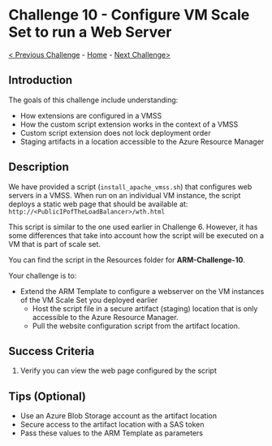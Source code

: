 # Challenge 10 - Configure VM Scale Set to run a Web Server

[< Previous Challenge](./ARM-Challenge-09.md) - [Home](../readme.md) - [Next Challenge>](./ARM-Challenge-11.md)

## Introduction

The goals of this challenge include understanding:
- How extensions are configured in a VMSS
- How the custom script extension works in the context of a VMSS
- Custom script extension does not lock deployment order
- Staging artifacts in a location accessible to the Azure Resource Manager

## Description

We have provided a script (`install_apache_vmss.sh`) that configures web servers in a VMSS. When run on an individual VM instance, the script deploys a static web page that should be available at: `http://<PublicIPofTheLoadBalancer>/wth.html`  

This script is similar to the one used earlier in Challenge 6. However, it has some differences that take into account how the script will be executed on a VM that is part of scale set.

You can find the script in the Resources folder for **ARM-Challenge-10**.

Your challenge is to:

- Extend the ARM Template to configure a webserver on the VM instances of the VM Scale Set you deployed earlier
    - Host the script file in a secure artifact (staging) location that is only accessible to the Azure Resource Manager.
    - Pull the website configuration script from the artifact location.

## Success Criteria

1. Verify you can view the web page configured by the script

## Tips (Optional)

- Use an Azure Blob Storage account as the artifact location
- Secure access to the artifact location with a SAS token
- Pass these values to the ARM Template as parameters